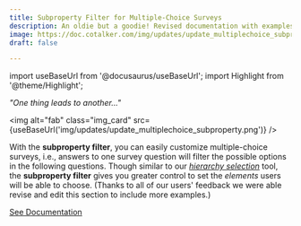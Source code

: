 ```yaml
---
title: Subproperty Filter for Multiple-Choice Surveys
description: An oldie but a goodie! Revised documentation with examples. Enhance your surveys with the multiple choice component's subproperty filter. Apply the filter between concatenating collections to create dynamic surveys.
image: https://doc.cotalker.com/img/updates/update_multiplechoice_subproperty.png
draft: false

---
```


import useBaseUrl from '@docusaurus/useBaseUrl'; 
import Highlight from '@theme/Highlight';


<div className="align-center">
<div class="card">
<div class="card__header">

<span className="hero__subtitle"><em>"One thing leads to another..."</em></span>

</div>
<div class="card__image">

<img alt="fab" class="img_card" src={useBaseUrl('img/updates/update_multiplechoice_subproperty.png')} />
<br/>

</div>
<div class="card__body">

With the **subproperty filter**, you can easily customize multiple-choice surveys, i.e., answers to one survey question will filter the possible options in the following questions. Though similar to our [_hierarchy selection_](/docs/documentation/admin/survey/components/multiple_choice#tree-selector) tool, the **subproperty filter** gives you greater control to set the _elements_ users will be able to choose. (Thanks to all of our users' feedback we were able revise and edit this section to include more examples.)

</div>
<div className="card__footer text-center align-padding-center">

<a className="button button--info button--block" href="/docs/documentation/admin/survey/components/multiple_choice#subproperty-example">See Documentation</a>
<br/>

</div>
</div>
</div>
